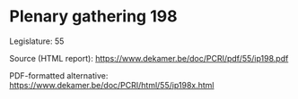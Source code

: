 # Plenary gathering 198

Legislature: 55

Source (HTML report): https://www.dekamer.be/doc/PCRI/pdf/55/ip198.pdf

PDF-formatted alternative: https://www.dekamer.be/doc/PCRI/html/55/ip198x.html


